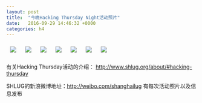 ```yaml
---
layout: post
title:  "今晚Hacking Thursday Night活动照片"
date:   2016-09-29 14:46:32 +0000
categories: h4
---
```


[<img style='margin:10px;' src='/res2016/g929.h4/g929_1938_0200+08.1920p.jpg'>](/res2016/g929.h4/g929_1938_0200+08.JPG)
[<img style='margin:10px;' src='/res2016/g929.h4/g929_1954_1700+08.1920p.jpg'>](/res2016/g929.h4/g929_1954_1700+08.JPG)
[<img style='margin:10px;' src='/res2016/g929.h4/g929_2012_2400+08.1920p.jpg'>](/res2016/g929.h4/g929_2012_2400+08.JPG)
[<img style='margin:10px;' src='/res2016/g929.h4/g929_2029_5000+08.1920p.jpg'>](/res2016/g929.h4/g929_2029_5000+08.JPG)
[<img style='margin:10px;' src='/res2016/g929.h4/g929_2052_3900+08.1920p.jpg'>](/res2016/g929.h4/g929_2052_3900+08.JPG)
[<img style='margin:10px;' src='/res2016/g929.h4/g929_2103_0000+08.1920p.jpg'>](/res2016/g929.h4/g929_2103_0000+08.JPG)
[<img style='margin:10px;' src='/res2016/g929.h4/g929_2105_3800+08.1920p.jpg'>](/res2016/g929.h4/g929_2105_3800+08.JPG)

有关Hacking Thursday活动的介绍：
http://www.shlug.org/about/#hacking-thursday

SHLUG的新浪微博地址：http://weibo.com/shanghailug 有每次活动照片以及信息发布


